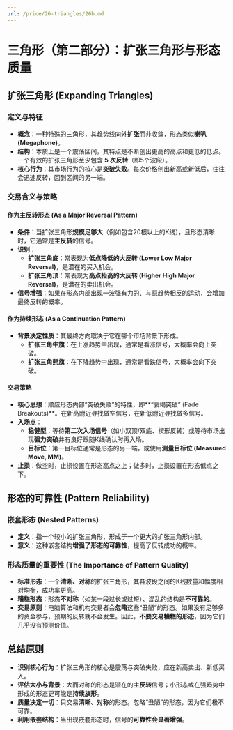 ```yaml
---
url: /price/26-triangles/26b.md
---
```

# 三角形（第二部分）：扩张三角形与形态质量

## 扩张三角形 (Expanding Triangles)

### 定义与特征

* **概念**：一种特殊的三角形，其趋势线向外**扩张**而非收敛，形态类似**喇叭 (Megaphone)**。
* **结构**：本质上是一个震荡区间，其特点是不断创出更高的高点和更低的低点。一个有效的扩张三角形至少包含 **5 次反转**（即5个波段）。
* **核心行为**：其市场行为的核心是**突破失败**。每次价格创出新高或新低后，往往会迅速反转，回到区间的另一端。

### 交易含义与策略

#### 作为主反转形态 (As a Major Reversal Pattern)

* **条件**：当扩张三角形**规模足够大**（例如包含20根以上的K线），且形态清晰时，它通常是**主反转**的信号。
* **识别**：
  * **扩张三角底**：常表现为**低点降低的大反转 (Lower Low Major Reversal)**，是潜在的买入机会。
  * **扩张三角顶**：常表现为**高点抬高的大反转 (Higher High Major Reversal)**，是潜在的卖出机会。
* **信号增强**：如果在形态内部出现一波强有力的、与原趋势相反的运动，会增加最终反转的概率。

#### 作为持续形态 (As a Continuation Pattern)

* **背景决定性质**：其最终方向取决于它在哪个市场背景下形成。
  * **扩张三角牛旗**：在上涨趋势中出现，通常是看涨信号，大概率会向上突破。
  * **扩张三角熊旗**：在下降趋势中出现，通常是看跌信号，大概率会向下突破。

#### 交易策略

* **核心思想**：顺应形态内部“突破失败”的特性，即\*\*“衰竭突破” (Fade Breakouts)\*\*。在新高附近寻找做空信号，在新低附近寻找做多信号。
* **入场点**：
  * **稳健型**：等待**第二次入场信号**（如小双顶/双底、楔形反转）或等待市场出现**强力突破**并有良好跟随K线确认时再入场。
  * **目标位**：第一目标位通常是形态的另一端，或使用**测量目标位 (Measured Move, MM)**。
* **止损**：做空时，止损设置在形态高点之上；做多时，止损设置在形态低点之下。

## 形态的可靠性 (Pattern Reliability)

### 嵌套形态 (Nested Patterns)

* **定义**：指一个较小的扩张三角形，形成于一个更大的扩张三角形内部。
* **意义**：这种嵌套结构**增强了形态的可靠性**，提高了反转成功的概率。

### 形态质量的重要性 (The Importance of Pattern Quality)

* **标准形态**：一个**清晰、对称**的扩张三角形，其各波段之间的K线数量和幅度相对均衡，成功率更高。
* **糟糕形态**：形态**不对称**（如某一段过长或过短）、混乱的结构是**不可靠的**。
* **交易原则**：电脑算法和机构交易者会**忽略**这些“丑陋”的形态。如果没有足够多的资金参与，预期的反转就不会发生。因此，**不要交易糟糕的形态**，因为它们几乎没有预测价值。

## 总结原则

* **识别核心行为**：扩张三角形的核心是震荡与突破失败，应在新高卖出、新低买入。
* **评估大小与背景**：大而对称的形态是潜在的**主反转**信号；小形态或在强趋势中形成的形态更可能是**持续旗形**。
* **质量决定一切**：只交易**清晰、对称**的形态。忽略“丑陋”的形态，因为它们极不可靠。
* **利用嵌套结构**：当出现嵌套形态时，信号的**可靠性会显著增强**。
